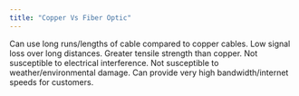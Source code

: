 ```yaml
---
title: "Copper Vs Fiber Optic"
--- 
```

Can use long runs/lengths of cable compared to copper cables.
Low signal loss over long distances.
Greater tensile strength than copper.
Not susceptible to electrical interference.
Not susceptible to weather/environmental damage.
Can provide very high bandwidth/internet speeds for customers.